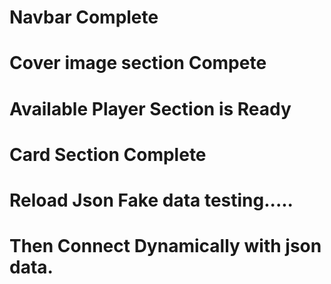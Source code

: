 # Navbar Complete
# Cover image section Compete
# Available Player Section is Ready
# Card Section Complete
# Reload Json Fake data testing.....
# Then Connect Dynamically with json data.




